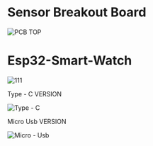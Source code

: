 # Sensor Breakout Board

![PCB TOP](https://github.com/Zenomodiff/Esp32-Smart-Watch/assets/25906435/46469e2f-8d84-4c13-bc4b-415fb517d734)


# Esp32-Smart-Watch

![111](https://user-images.githubusercontent.com/25906435/189542023-1603a028-cf37-4d41-806b-5cc71415823f.gif)


Type - C VERSION

![Type - C](https://user-images.githubusercontent.com/25906435/187034068-0aeca3d4-d5c5-4e43-9fbd-cf7b8ad7db33.png)


Micro Usb VERSION

![Micro - Usb](https://user-images.githubusercontent.com/25906435/187034163-e04427e9-be96-4ccd-b630-7f2a81e79877.png)
